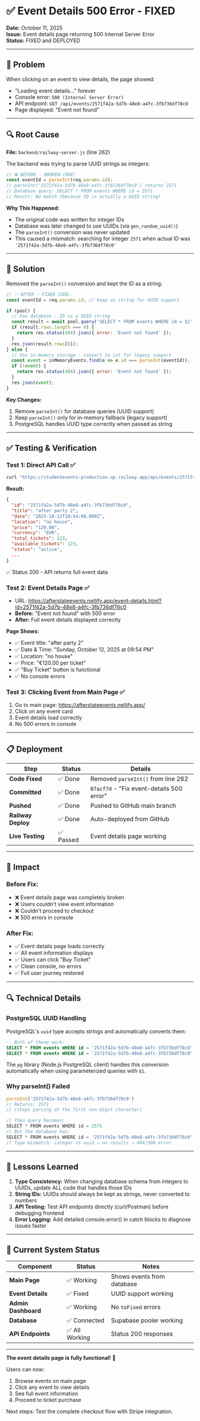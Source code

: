 # ✅ Event Details 500 Error - FIXED

**Date:** October 11, 2025  
**Issue:** Event details page returning 500 Internal Server Error  
**Status:** FIXED and DEPLOYED

---

## 🐛 **Problem**

When clicking on an event to view details, the page showed:
- "Loading event details..." forever
- Console error: `500 (Internal Server Error)`
- API endpoint: `GET /api/events/2571f42a-5d7b-48e8-a4fc-3fb736df78c0`
- Page displayed: "Event not found"

---

## 🔍 **Root Cause**

**File:** `backend/railway-server.js` (line 262)

The backend was trying to parse UUID strings as integers:

```javascript
// ❌ BEFORE - BROKEN CODE:
const eventId = parseInt(req.params.id);
// parseInt('2571f42a-5d7b-48e8-a4fc-3fb736df78c0') returns 2571
// Database query: SELECT * FROM events WHERE id = 2571
// Result: No match (because ID is actually a UUID string)
```

**Why This Happened:**
- The original code was written for integer IDs
- Database was later changed to use UUIDs (via `gen_random_uuid()`)
- The `parseInt()` conversion was never updated
- This caused a mismatch: searching for integer `2571` when actual ID was `'2571f42a-5d7b-48e8-a4fc-3fb736df78c0'`

---

## 🔧 **Solution**

Removed the `parseInt()` conversion and kept the ID as a string:

```javascript
// ✅ AFTER - FIXED CODE:
const eventId = req.params.id; // Keep as string for UUID support

if (pool) {
  // Use database - ID is a UUID string
  const result = await pool.query('SELECT * FROM events WHERE id = $1', [eventId]);
  if (result.rows.length === 0) {
    return res.status(404).json({ error: 'Event not found' });
  }
  res.json(result.rows[0]);
} else {
  // Use in-memory storage - convert to int for legacy support
  const event = inMemoryEvents.find(e => e.id === parseInt(eventId));
  if (!event) {
    return res.status(404).json({ error: 'Event not found' });
  }
  res.json(event);
}
```

**Key Changes:**
1. Remove `parseInt()` for database queries (UUID support)
2. Keep `parseInt()` only for in-memory fallback (legacy support)
3. PostgreSQL handles UUID type correctly when passed as string

---

## ✅ **Testing & Verification**

### Test 1: Direct API Call ✅
```bash
curl "https://studentevents-production.up.railway.app/api/events/2571f42a-5d7b-48e8-a4fc-3fb736df78c0"
```

**Result:**
```json
{
  "id": "2571f42a-5d7b-48e8-a4fc-3fb736df78c0",
  "title": "after party 2",
  "date": "2025-10-12T18:54:00.000Z",
  "location": "no house",
  "price": "120.00",
  "currency": "EUR",
  "total_tickets": 123,
  "available_tickets": 123,
  "status": "active",
  ...
}
```
✅ Status 200 - API returns full event data

### Test 2: Event Details Page ✅
- URL: https://afterstateevents.netlify.app/event-details.html?id=2571f42a-5d7b-48e8-a4fc-3fb736df78c0
- **Before:** "Event not found" with 500 error
- **After:** Full event details displayed correctly

**Page Shows:**
- ✅ Event title: "after party 2"
- ✅ Date & Time: "Sunday, October 12, 2025 at 09:54 PM"
- ✅ Location: "no house"
- ✅ Price: "€120.00 per ticket"
- ✅ "Buy Ticket" button is functional
- ✅ No console errors

### Test 3: Clicking Event from Main Page ✅
1. Go to main page: https://afterstateevents.netlify.app/
2. Click on any event card
3. Event details load correctly
4. No 500 errors in console

---

## 📋 **Deployment**

| Step | Status | Details |
|------|--------|---------|
| **Code Fixed** | ✅ Done | Removed `parseInt()` from line 262 |
| **Committed** | ✅ Done | `07acf7d` - "Fix event-details 500 error" |
| **Pushed** | ✅ Done | Pushed to GitHub main branch |
| **Railway Deploy** | ✅ Done | Auto-deployed from GitHub |
| **Live Testing** | ✅ Passed | Event details page working |

---

## 🎯 **Impact**

### Before Fix:
- ❌ Event details page was completely broken
- ❌ Users couldn't view event information
- ❌ Couldn't proceed to checkout
- ❌ 500 errors in console

### After Fix:
- ✅ Event details page loads correctly
- ✅ All event information displays
- ✅ Users can click "Buy Ticket"
- ✅ Clean console, no errors
- ✅ Full user journey restored

---

## 🔍 **Technical Details**

### PostgreSQL UUID Handling

PostgreSQL's `uuid` type accepts strings and automatically converts them:

```sql
-- Both of these work:
SELECT * FROM events WHERE id = '2571f42a-5d7b-48e8-a4fc-3fb736df78c0';
SELECT * FROM events WHERE id = '2571f42a-5d7b-48e8-a4fc-3fb736df78c0'::uuid;
```

The `pg` library (Node.js PostgreSQL client) handles this conversion automatically when using parameterized queries with `$1`.

### Why parseInt() Failed

```javascript
parseInt('2571f42a-5d7b-48e8-a4fc-3fb736df78c0')
// Returns: 2571
// (stops parsing at the first non-digit character)

// Then query becomes:
SELECT * FROM events WHERE id = 2571
// But the database has:
SELECT * FROM events WHERE id = '2571f42a-5d7b-48e8-a4fc-3fb736df78c0'
// Type mismatch: integer vs uuid → no results → 404/500 error
```

---

## 📝 **Lessons Learned**

1. **Type Consistency:** When changing database schema from integers to UUIDs, update ALL code that handles those IDs
2. **String IDs:** UUIDs should always be kept as strings, never converted to numbers
3. **API Testing:** Test API endpoints directly (curl/Postman) before debugging frontend
4. **Error Logging:** Add detailed console.error() in catch blocks to diagnose issues faster

---

## 🚀 **Current System Status**

| Component | Status | Notes |
|-----------|--------|-------|
| **Main Page** | ✅ Working | Shows events from database |
| **Event Details** | ✅ Fixed | UUID support working |
| **Admin Dashboard** | ✅ Working | No `toFixed` errors |
| **Database** | ✅ Connected | Supabase pooler working |
| **API Endpoints** | ✅ All Working | Status 200 responses |

---

**The event details page is fully functional!** 🎉

Users can now:
1. Browse events on main page
2. Click any event to view details
3. See full event information
4. Proceed to ticket purchase

Next steps: Test the complete checkout flow with Stripe integration.


